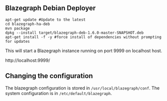 Blazegraph Debian Deployer
-----------------

```
apt-get update #Update to the latest
cd blazegraph-ha-deb
mvn package
dpkg --install target/blazegraph-deb-1.6.0-master-SNAPSHOT.deb
apt-get install -f -y #force install of dependencies without prompting for updates
```


This will start a Blazegraph instance running on port 9999 on localhost host.

http://localhost:9999/


Changing the configuration
-----------------

The blazegraph configuration is stored in `/usr/local/blazegraph/conf`.  The system configuration is in `/etc/default/blazegraph`.

